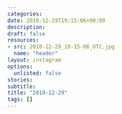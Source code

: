 ```yaml
---
categories:
date: 2010-12-29T19:15:06+00:00
description:
draft: false
resources:
- src: 2010-12-29_19-15-06_UTC.jpg
  name: "header"
layout: instagram
options:
  unlisted: false
stories:
subtitle:
title: "2010-12-29"
tags: []
---
```


 
